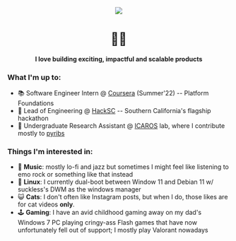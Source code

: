 <p align="center"><img src="https://vuvincent.com/images/nft2.png"></p>

<h1 align="center">🧑‍💻</h1>

<h4 align="center">I love building exciting, impactful and scalable products</h4>

### What I'm up to:

- 📚 Software Engineer Intern @ [Coursera](http://coursera.org) (Summer'22) -- Platform Foundations
- 🌺 Lead of Engineering @ [HackSC](http://hacksc.com) -- Southern California's flagship hackathon
- 🤖 Undergraduate Research Assistant @ [ICAROS](http://icaros.usc.edu) lab, where I contribute mostly to [pyribs](http://pyribs.org)

### Things I'm interested in:

- 🎷 __Music__: mostly lo-fi and jazz but sometimes I might feel like listening to emo rock or something like that instead
- 👾 __Linux__: I currently dual-boot between Window 11 and Debian 11 w/ suckless's DWM as the windows manager
- 😺 __Cats__: I don't often like Instagram posts, but when I do, those likes are for cat videos **only**.
- 🕹 __Gaming__: I have an avid childhood gaming away on my dad's Windows 7 PC playing cringy-ass Flash games that have now unfortunately fell out of support; I mostly play Valorant nowadays 
